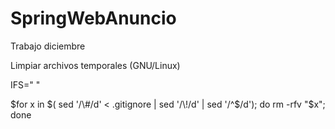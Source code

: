 # SpringWebAnuncio
Trabajo diciembre


Limpiar archivos temporales (GNU/Linux)

IFS="
"

$for x in $( sed '/\#/d' < .gitignore | sed '/\!/d' | sed '/^$/d'); do rm -rfv "$x"; done
